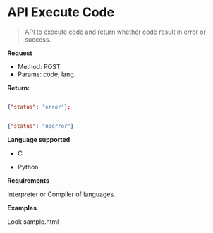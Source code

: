 # API Execute Code



> API to execute code and return whether code result in error or success.

**Request**

- Method: POST.
- Params: code, lang.


**Return:**

```json

{"status": "error"};

```

```json

{"status": "noerror"}

```


**Language supported**

- C

- Python

**Requirements**

Interpreter or Compiler of languages.


**Examples**

Look sample.html
